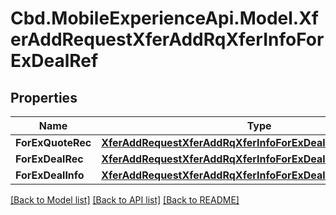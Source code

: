 # Cbd.MobileExperienceApi.Model.XferAddRequestXferAddRqXferInfoForExDealRef

## Properties

Name | Type | Description | Notes
------------ | ------------- | ------------- | -------------
**ForExQuoteRec** | [**XferAddRequestXferAddRqXferInfoForExDealRefForExQuoteRec**](XferAddRequestXferAddRqXferInfoForExDealRefForExQuoteRec.md) |  | [optional] 
**ForExDealRec** | [**XferAddRequestXferAddRqXferInfoForExDealRefForExDealRec**](XferAddRequestXferAddRqXferInfoForExDealRefForExDealRec.md) |  | [optional] 
**ForExDealInfo** | [**XferAddRequestXferAddRqXferInfoForExDealRefForExDealInfo**](XferAddRequestXferAddRqXferInfoForExDealRefForExDealInfo.md) |  | 

[[Back to Model list]](../README.md#documentation-for-models) [[Back to API list]](../README.md#documentation-for-api-endpoints) [[Back to README]](../README.md)

